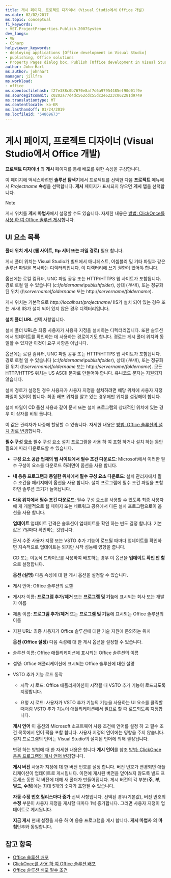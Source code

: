 ```yaml
---
title: 게시 페이지, 프로젝트 디자이너 (Visual Studio에서 Office 개발)
ms.date: 02/02/2017
ms.topic: conceptual
f1_keywords:
- VST.ProjectProperties.Publish.2007System
dev_langs:
- VB
- CSharp
helpviewer_keywords:
- deploying applications [Office development in Visual Studio]
- publishing, Office solutions
- Property Pages dialog box, Publish [Office development in Visual Studio]
author: John-Hart
ms.author: johnhart
manager: jillfra
ms.workload:
- office
ms.openlocfilehash: f27e388c0b7670e8af7d6a97954485ef90d01f9e
ms.sourcegitcommit: c0202a77d4dc562cdc55dc2e6223c062281d9749
ms.translationtype: MT
ms.contentlocale: ko-KR
ms.lasthandoff: 01/24/2019
ms.locfileid: "54869673"
---
```

# <a name="publish-page-project-designer-office-development-in-visual-studio"></a>게시 페이지, 프로젝트 디자이너 (Visual Studio에서 Office 개발)
  **프로젝트 디자이너** 의 **게시** 페이지를 통해 배포를 위한 속성을 구성합니다.

 이 페이지에 액세스하려면 **솔루션 탐색기**에서 프로젝트를 선택한 다음 **프로젝트** 메뉴에서 *Projectname* **속성**을 선택합니다. **게시** 페이지가 표시되지 않으면 **게시** 탭을 선택합니다.

> [!NOTE]
>  게시 위치를 **게시 마법사**에서 설정할 수도 있습니다. 자세한 내용은 [방법: ClickOnce를 사용 하 여 Office 솔루션 게시](https://msdn.microsoft.com/2b6c247e-bc04-4ce4-bb64-c4e79bb3d5b8)합니다.

## <a name="uielement-list"></a>UI 요소 목록
 **폴더 위치 게시 (웹 사이트, ftp 서버 또는 파일 경로)** 필요 합니다.

 게시 폴더 위치는 Visual Studio가 빌드에서 매니페스트, 어셈블리 및 기타 파일과 같은 솔루션 파일을 복사하는 디렉터리입니다. 이 디렉터리에 쓰기 권한이 있어야 합니다.

 옵션에는 로컬 컴퓨터, UNC 파일 공유 또는 HTTP/HTTPS 웹 사이트가 포함됩니다. 경로 로컬 일 수 있습니다 (*c:\foldername\publishfolder*), 상대 (*게시\\*), 또는 정규화 된 위치 (*\\\servername\foldername* 또는 http://<em>servername/foldername</em>).

 게시 위치는 기본적으로 *http://localhost/projectname/* IIS가 설치 되어 있는 경우 또는 *게시\\*  IIS가 설치 되어 있지 않은 경우 디렉터리입니다.

 **설치 폴더 URL** 선택 사항입니다.

 설치 폴더 URL은 최종 사용자가 사용자 지정을 설치하는 디렉터리입니다. 또한 솔루션에서 업데이트를 확인하는 데 사용하는 경로이기도 합니다. 경로는 게시 폴더 위치와 동일할 수 있지만 이것이 요구 사항은 아닙니다.

 옵션에는 로컬 컴퓨터, UNC 파일 공유 또는 HTTP/HTTPS 웹 사이트가 포함됩니다. 경로 로컬 일 수 있습니다 (*c:\foldername\publishfolder*), 상대 (*게시\\*), 또는 정규화 된 위치 (*\\\servername\foldername* 또는 http://<em>servername/foldername</em>). 모든 HTTP/HTTPS 위치는 US ASCII 문자로 만들어야 합니다. 유니코드 문자는 지원되지 않습니다.

 설치 경로가 설정된 경우 사용자가 사용자 지정을 설치하려면 해당 위치에 사용자 지정 파일이 있어야 합니다. 최종 배포 위치를 알고 있는 경우에만 위치를 설정해야 합니다.

 설치 파일이 CD 옵션 사용과 같이 문서 또는 설치 프로그램의 상대적인 위치에 있는 경우 이 상자를 비워 둡니다.

 이 값은 관리자가 나중에 할당할 수 있습니다. 자세한 내용은 [방법: Office 솔루션의 설치 경로 변경](https://msdn.microsoft.com/d0eaa07b-2d72-4902-899f-2f9fb165b8fd)합니다.

 **필수 구성 요소** 필수 구성 요소 설치 프로그램을 사용 하 여 포함 하거나 설치 하는 동안 필요에 따라 다운로드할 수 있습니다.

- **구성 요소 공급 업체의 웹 사이트에서 필수 조건 다운로드**: Microsoft에서 이러한 필수 구성이 요소를 다운로드 하려면이 옵션을 사용 합니다.

- **내 응용 프로그램과 동일한 위치에서 필수 구성 요소 다운로드**: 설치 관리자에서 필수 조건을 패키지에이 옵션을 사용 합니다. 설치 프로그램에 필수 조건 파일을 포함하면 솔루션 크기가 늘어납니다.

- **다음 위치에서 필수 조건 다운로드**: 필수 구성 요소를 사용할 수 있도록 최종 사용자에 게 개별적으로 웹 페이지 또는 네트워크 공유에서 다른 설치 프로그램으로이 옵션을 사용 합니다.

  **업데이트** 업데이트 간격은 솔루션이 업데이트를 확인 하는 빈도 결정 합니다. 기본값은 7일마다 확인하는 것입니다.

  문서 수준 사용자 지정 또는 VSTO 추가 기능이 로드될 때마다 업데이트를 확인하면 지속적으로 업데이트는 되지만 시작 성능에 영향을 줍니다.

  CD 또는 이동식 드라이브를 사용하여 배포하는 경우 이 옵션을 **업데이트 확인 안 함**으로 설정합니다.

  **옵션 (설명)** 다음 속성에 대 한 게시 옵션을 설정할 수 있습니다.

- 게시 언어: Office 솔루션의 로캘

- 게시자 이름: **프로그램 추가/제거** 또는 **프로그램 및 기능**에 표시되는 회사 또는 개발자 이름

- 제품 이름: **프로그램 추가/제거** 또는 **프로그램 및 기능**에 표시되는 Office 솔루션의 이름

- 지원 URL: 최종 사용자가 Office 솔루션에 대한 기술 지원에 문의하는 위치

  **옵션 (Office 설정)** 다음 속성에 대 한 게시 옵션을 설정할 수 있습니다.

- 솔루션 이름: Office 애플리케이션에 표시되는 Office 솔루션의 이름

- 설명: Office 애플리케이션에 표시되는 Office 솔루션에 대한 설명

- VSTO 추가 기능 로드 동작

  -   시작 시 로드: Office 애플리케이션이 시작될 때 VSTO 추가 기능이 로드되도록 지정합니다.

  -   요청 시 로드: 사용자가 VSTO 추가 기능의 기능을 사용하는 UI 요소를 클릭할 때처럼 VSTO 추가 기능이 애플리케이션에서 필요로 할 때 로드되도록 지정합니다.

  **게시 언어** 이 옵션의 Microsoft 소프트웨어 사용 조건에 언어를 설정 하 고 필수 조건 목록에서 언어 팩을 포함 합니다. 사용자 지정의 언어에는 영향을 주지 않습니다. 설치 프로그램의 언어는 Visual Studio의 설치된 언어에 의해 결정됩니다.

  변경 하는 방법에 대 한 자세한 내용은 합니다 **게시 언어**를 참조 [방법: ClickOnce 응용 프로그램의 게시 언어 변경](../deployment/how-to-change-the-publish-language-for-a-clickonce-application.md)합니다.

  **게시 버전** 사용자 지정에 대 한 버전 번호를 설정 합니다. 버전 번호가 변경되면 애플리케이션이 업데이트로 게시됩니다. 이전에 게시된 버전을 덮어쓰지 않도록 빌드 프로세스 동안 각 버전에 대해 새 폴더가 만들어집니다. 게시 버전의 각 부분(**주**, **부**, **빌드**, **수정**)에는 최대 5개의 숫자가 포함될 수 있습니다.

  **자동 수정 번호 릴리스마다 증가** 선택 사항입니다. 선택된 경우(기본값), 버전 번호의 **수정** 부분이 사용자 지정을 게시할 때마다 1씩 증가합니다. 그러면 사용자 지정이 업데이트로 게시됩니다.

  **지금 게시** 현재 설정을 사용 하 여 응용 프로그램을 게시 합니다. **게시 마법사** 의 **마침**단추와 동일합니다.

## <a name="see-also"></a>참고 항목

- [Office 솔루션 배포](../vsto/deploying-an-office-solution.md)
- [ClickOnce를 사용 하 여 Office 솔루션 배포](../vsto/deploying-an-office-solution-by-using-clickonce.md)
- [Office 솔루션 배포 필수 조건](https://msdn.microsoft.com/9f672809-43a3-40a1-9057-397ce3b5126e)
